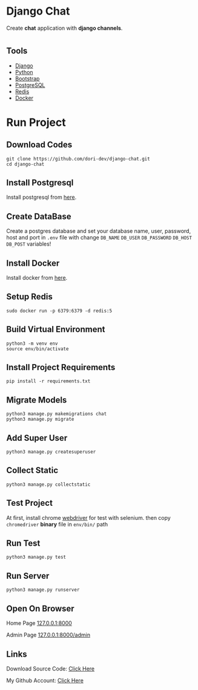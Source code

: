 # Django Chat

Create <b>chat</b> application with <b>django channels</b>.

#

## Tools

- [Django](https://www.djangoproject.com/)
- [Python](https://www.python.org/)
- [Bootstrap](https://getbootstrap.com/)
- [PostgreSQL](https://www.postgresql.org/)
- [Redis](https://redis.io/)
- [Docker](https://www.docker.com/)

#

# Run Project

## Download Codes

```
git clone https://github.com/dori-dev/django-chat.git
cd django-chat
```

## Install Postgresql

Install postgresql from [here](https://www.postgresql.org/download/).

## Create DataBase

Create a postgres database and set your database name, user, password, host and port in `.env` file with change `DB_NAME` `DB_USER` `DB_PASSWORD` `DB_HOST` `DB_POST` variables!

## Install Docker

Install docker from [here](https://docs.docker.com/engine/install/).

## Setup Redis

```
sudo docker run -p 6379:6379 -d redis:5
```

## Build Virtual Environment

```
python3 -m venv env
source env/bin/activate
```

## Install Project Requirements

```
pip install -r requirements.txt
```

## Migrate Models

```
python3 manage.py makemigrations chat
python3 manage.py migrate
```

## Add Super User

```
python3 manage.py createsuperuser
```

## Collect Static

```
python3 manage.py collectstatic
```

## Test Project

At first, install chrome [webdriver](https://chromedriver.chromium.org/) for test with selenium.
then copy `chromedriver` <b>binary</b> file in `env/bin/` path

## Run Test

```
python3 manage.py test
```

## Run Server

```
python3 manage.py runserver
```

## Open On Browser

Home Page
[127.0.0.1:8000](http://127.0.0.1:8000/)

Admin Page
[127.0.0.1:8000/admin](http://127.0.0.1:8000/admin)

## Links

Download Source Code: [Click Here](https://github.com/dori-dev/django-chat/archive/refs/heads/master.zip)

My Github Account: [Click Here](https://github.com/dori-dev/)
